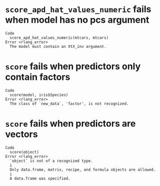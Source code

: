 # `score_apd_hat_values_numeric` fails when model has no pcs argument

    Code
      score_apd_hat_values_numeric(mtcars, mtcars)
    Error <rlang_error>
      The model must contain an XtX_inv argument.

# `score` fails when predictors only contain factors

    Code
      score(model, iris$Species)
    Error <rlang_error>
      The class of `new_data`, 'factor', is not recognized.

# `score` fails when predictors are vectors

    Code
      score(object)
    Error <rlang_error>
      `object` is not of a recognized type.
      i
      Only data.frame, matrix, recipe, and formula objects are allowed.
      i
      A data.frame was specified.

